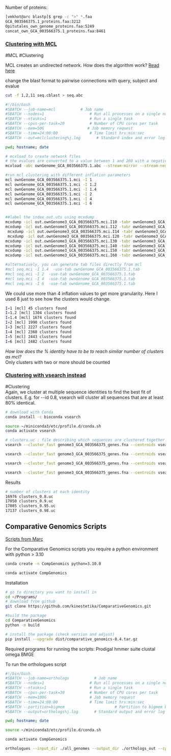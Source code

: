 Number of proteins:

```bash
[vmkhot@arc blastp]$ grep -c ">" *.faa
GCA_003566375.1_proteins.faa:3212
Opitutales_own_genome_proteins.faa:5249
concat_own_GCA_003566375.1_proteins.faa:8461
```

### [Clustering with MCL](http://micans.org/mcl/#:~:text=The%20MCL%20algorithm%20is%20short,in%20bioinformatics%20and%20other%20disciplines.)

 #MCL #Clustering

MCL creates an undirected network.
How does the algorithm work? [Read here](https://towardsdatascience.com/markov-clustering-algorithm-577168dad475)

change the blast format to pairwise connections with query, subject and evalue

```bash
cut -f 1,2,11 seq.cblast > seq.abc
```

```bash
#!/bin/bash
#SBATCH --job-name=mcl           # Job name
#SBATCH --nodes=1                    # Run all processes on a single node
#SBATCH --ntasks=1                   # Run a single task
#SBATCH --cpus-per-task=20           # Number of CPU cores per task
#SBATCH --mem=50G                   # Job memory request
#SBATCH --time=24:00:00              # Time limit hrs:min:sec
#SBATCH --out=mclclustering%j.log       # Standard index and error log

pwd; hostname; date

# mcxload to create network files
# the evalues are converted to a value between 1 and 200 with a negative log10 transformation
mcxload -abc ownGenome_GCA_003566375.1.abc --stream-mirror --stream-neg-log10 -stream-tf 'ceil(200)' -o ownGenome_GCA_003566375.1.mci -write-tab ownGenome_GCA_003566375.1.tab

#run mcl clustering with different inflation parameters
mcl ownGenome_GCA_003566375.1.mci -I 1
mcl ownGenome_GCA_003566375.1.mci -I 1.2
mcl ownGenome_GCA_003566375.1.mci -I 1.4
mcl ownGenome_GCA_003566375.1.mci -I 2
mcl ownGenome_GCA_003566375.1.mci -I 4
mcl ownGenome_GCA_003566375.1.mci -I 6


##label the index_out.uts using mcxdump
mcxdump -icl out.ownGenome3_GCA_003566375.mci.I10 -tabr ownGenome3_GCA_003566375.tab -o dump.ownGenome3_GCA_003566375.mci.I10
mcxdump -icl out.ownGenome3_GCA_003566375.mci.I12 -tabr ownGenome3_GCA_003566375.tab -o dump.ownGenome3_GCA_003566375.mci.I12
 mcxdump -icl out.ownGenome3_GCA_003566375.mci.I14 -tabr ownGenome3_GCA_003566375.tab -o dump.ownGenome3_GCA_003566375.mci.I14
 mcxdump -icl out.ownGenome3_GCA_003566375.mci.I20 -tabr ownGenome3_GCA_003566375.tab -o dump.ownGenome3_GCA_003566375.mci.I20
mcxdump -icl out.ownGenome3_GCA_003566375.mci.I30 -tabr ownGenome3_GCA_003566375.tab -o dump.ownGenome3_GCA_003566375.mci.I30
mcxdump -icl out.ownGenome3_GCA_003566375.mci.I40 -tabr ownGenome3_GCA_003566375.tab -o dump.ownGenome3_GCA_003566375.mci.I40
mcxdump -icl out.ownGenome3_GCA_003566375.mci.I50 -tabr ownGenome3_GCA_003566375.tab -o dump.ownGenome3_GCA_003566375.mci.I50
mcxdump -icl out.ownGenome3_GCA_003566375.mci.I60 -tabr ownGenome3_GCA_003566375.tab -o dump.ownGenome3_GCA_003566375.mci.I60

#alternatively, you can generate tab files directly from mcl
#mcl seq.mci -I 1.4  -use-tab ownGenome_GCA_003566375.1.tab
#mcl seq.mci -I 2  -use-tab ownGenome_GCA_003566375.1.tab
#mcl seq.mci -I 4  -use-tab ownGenome_GCA_003566375.1.tab
#mcl seq.mci -I 6  -use-tab ownGenome_GCA_003566375.1.tab
```

We could use more than 4 inflation values to get more granularity. Here I used 8 just to see how the clusters would change.

```bash
I=1 [mcl] 45 clusters found
I=1.2 [mcl] 1304 clusters found
I=1.4 [mcl] 1674 clusters found
I=2 [mcl] 1990 clusters found
I=3 [mcl] 2227 clusters found
I=4 [mcl] 2368 clusters found
I=5 [mcl] 2443 clusters found
I=6 [mcl] 2482 clusters found
```

_How low does the % identity have to be to reach similar number of clusters as mcl?_  
Only clusters with two or more should be counted

### [Clustering with vsearch instead](https://github.com/torognes/vsearch)

 #Clustering  
 Again, we cluster at multiple sequence identities to find the best fit of clusters. E.g. for --id 0.8, vsearch will cluster all sequences that are at least 80% identical.

```bash
# download with Conda
conda install -c bioconda vsearch

source ~/miniconda3/etc/profile.d/conda.sh
conda activate vsearch

# clusters.uc : file describing which sequences are clustered together. 
vsearch --cluster_fast genome3_GCA_003566375_genes.fna --centroids vsearch_proteins_centroids_0.8.faa --id 0.8 -uc clusters_0.8.uc

vsearch --cluster_fast genome3_GCA_003566375_genes.fna --centroids vsearch_proteins_centroids_0.9.faa --id 0.9 -uc clusters_0.9.uc

vsearch --cluster_fast genome3_GCA_003566375_genes.fna --centroids vsearch_proteins_centroids_0.95.faa --id 0.95 -uc clusters_0.95.uc

vsearch --cluster_fast genome3_GCA_003566375_genes.fna --centroids vsearch_proteins_centroids_0.98.faa --id 0.98 -uc clusters_0.98.uc
```

Results

```bash
# number of clusters at each identity
16976 clusters_0.8.uc
17050 clusters_0.9.uc
17085 clusters_0.95.uc
17137 clusters_0.98.uc
```

## Comparative Genomics Scripts

[Scripts from Marc](https://github.com/kinestetika/ComparativeGenomics)

For the Comparative Genomics scripts you require a python environment with python > 3.10

```bash
conda create -n CompGenomics python=3.10.0

conda activate CompGenomics
```

Installation

```bash
# go to directory you want to install in
cd ~/Programs/
# download from github
git clone https://github.com/kinestetika/ComparativeGenomics.git

#build the package
cd ComparativeGenomics
python -m build

# install the package (check version and adjust)
pip install --upgrade dist/comparative_genomics-0.4.tar.gz
```

Required programs for running the scripts:
Prodigal
hmmer suite
clustal omega
BMGE

To run the orthologues script

```bash
#!/bin/bash
#SBATCH --job-name=orthologs           # Job name
#SBATCH --nodes=1                    # Run all processes on a single node
#SBATCH --ntasks=1                   # Run a single task
#SBATCH --cpus-per-task=30           # Number of CPU cores per task
#SBATCH --mem=100G                   # Job memory request
#SBATCH --time=24:00:00              # Time limit hrs:min:sec
#SBATCH --partition=bigmem                      # Partition to bigmem because lots of memory required
#SBATCH --output=orthologs%j.log       # Standard output and error log

pwd; hostname; date

source ~/miniconda3/etc/profile.d/conda.sh

conda activate CompGenomics

orthologues --input_dir ./all_genomes --output_dir ./orthologs_out --cpus 30
```
